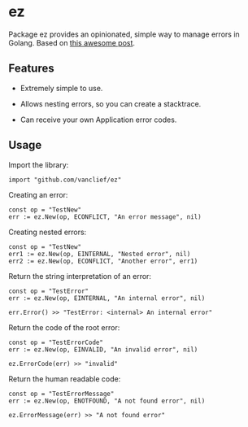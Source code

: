 # ez

Package ez provides an opinionated, simple way to manage errors in Golang. 
Based on [this awesome post](https://middlemost.com/failure-is-your-domain/).

## Features

* Extremely simple to use.

* Allows nesting errors, so you can create a stacktrace.

* Can receive your own Application error codes.


## Usage

Import the library:

`import "github.com/vanclief/ez"`

Creating an error:
```
const op = "TestNew"
err := ez.New(op, ECONFLICT, "An error message", nil)
```

Creating nested errors:
```
const op = "TestNew"
err1 := ez.New(op, EINTERNAL, "Nested error", nil)
err2 := ez.New(op, ECONFLICT, "Another error", err1)
```

Return the string interpretation of an error:
```
const op = "TestError"
err := ez.New(op, EINTERNAL, "An internal error", nil)

err.Error() >> "TestError: <internal> An internal error"
```

Return the code of the root error:
```
const op = "TestErrorCode"
err := ez.New(op, EINVALID, "An invalid error", nil)

ez.ErrorCode(err) >> "invalid"
```

Return the human readable code:
```
const op = "TestErrorMessage"
err := ez.New(op, ENOTFOUND, "A not found error", nil)

ez.ErrorMessage(err) >> "A not found error"
```
